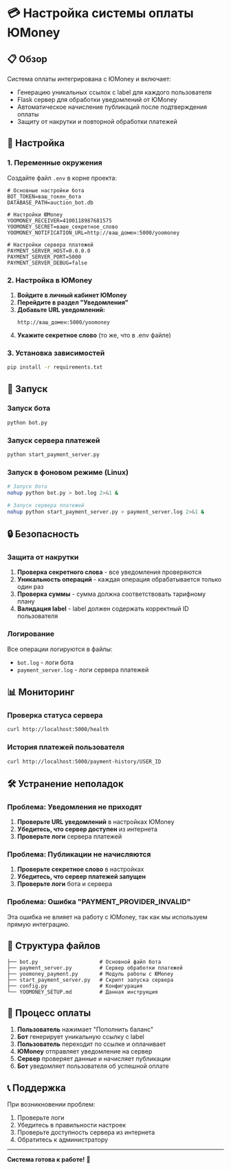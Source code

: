 # 💳 Настройка системы оплаты ЮMoney

## 📋 Обзор

Система оплаты интегрирована с ЮMoney и включает:
- Генерацию уникальных ссылок с label для каждого пользователя
- Flask сервер для обработки уведомлений от ЮMoney
- Автоматическое начисление публикаций после подтверждения оплаты
- Защиту от накрутки и повторной обработки платежей

## 🔧 Настройка

### 1. Переменные окружения

Создайте файл `.env` в корне проекта:

```env
# Основные настройки бота
BOT_TOKEN=ваш_токен_бота
DATABASE_PATH=auction_bot.db

# Настройки ЮMoney
YOOMONEY_RECEIVER=4100118987681575
YOOMONEY_SECRET=ваше_секретное_слово
YOOMONEY_NOTIFICATION_URL=http://ваш_домен:5000/yoomoney

# Настройки сервера платежей
PAYMENT_SERVER_HOST=0.0.0.0
PAYMENT_SERVER_PORT=5000
PAYMENT_SERVER_DEBUG=false
```

### 2. Настройка в ЮMoney

1. **Войдите в личный кабинет ЮMoney**
2. **Перейдите в раздел "Уведомления"**
3. **Добавьте URL уведомлений:**
   ```
   http://ваш_домен:5000/yoomoney
   ```
4. **Укажите секретное слово** (то же, что в .env файле)

### 3. Установка зависимостей

```bash
pip install -r requirements.txt
```

## 🚀 Запуск

### Запуск бота

```bash
python bot.py
```

### Запуск сервера платежей

```bash
python start_payment_server.py
```

### Запуск в фоновом режиме (Linux)

```bash
# Запуск бота
nohup python bot.py > bot.log 2>&1 &

# Запуск сервера платежей
nohup python start_payment_server.py > payment_server.log 2>&1 &
```

## 🔒 Безопасность

### Защита от накрутки

1. **Проверка секретного слова** - все уведомления проверяются
2. **Уникальность операций** - каждая операция обрабатывается только один раз
3. **Проверка суммы** - сумма должна соответствовать тарифному плану
4. **Валидация label** - label должен содержать корректный ID пользователя

### Логирование

Все операции логируются в файлы:
- `bot.log` - логи бота
- `payment_server.log` - логи сервера платежей

## 📊 Мониторинг

### Проверка статуса сервера

```bash
curl http://localhost:5000/health
```

### История платежей пользователя

```bash
curl http://localhost:5000/payment-history/USER_ID
```

## 🛠 Устранение неполадок

### Проблема: Уведомления не приходят

1. **Проверьте URL уведомлений** в настройках ЮMoney
2. **Убедитесь, что сервер доступен** из интернета
3. **Проверьте логи** сервера платежей

### Проблема: Публикации не начисляются

1. **Проверьте секретное слово** в настройках
2. **Убедитесь, что сервер платежей запущен**
3. **Проверьте логи** бота и сервера

### Проблема: Ошибка "PAYMENT_PROVIDER_INVALID"

Эта ошибка не влияет на работу с ЮMoney, так как мы используем прямую интеграцию.

## 📝 Структура файлов

```
├── bot.py                    # Основной файл бота
├── payment_server.py         # Сервер обработки платежей
├── yoomoney_payment.py       # Модуль работы с ЮMoney
├── start_payment_server.py   # Скрипт запуска сервера
├── config.py                 # Конфигурация
└── YOOMONEY_SETUP.md         # Данная инструкция
```

## 🔄 Процесс оплаты

1. **Пользователь** нажимает "Пополнить баланс"
2. **Бот** генерирует уникальную ссылку с label
3. **Пользователь** переходит по ссылке и оплачивает
4. **ЮMoney** отправляет уведомление на сервер
5. **Сервер** проверяет данные и начисляет публикации
6. **Бот** уведомляет пользователя об успешной оплате

## 📞 Поддержка

При возникновении проблем:
1. Проверьте логи
2. Убедитесь в правильности настроек
3. Проверьте доступность сервера из интернета
4. Обратитесь к администратору

---

**Система готова к работе!** 🎉
